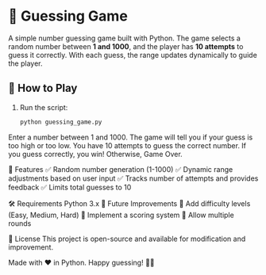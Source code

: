 # 🎯 Guessing Game  

A simple number guessing game built with Python. The game selects a random number between **1 and 1000**, and the player has **10 attempts** to guess it correctly. With each guess, the range updates dynamically to guide the player.  

## 🚀 How to Play  
1. Run the script:  
   ```bash
   python guessing_game.py

Enter a number between 1 and 1000.
The game will tell you if your guess is too high or too low.
You have 10 attempts to guess the correct number.
If you guess correctly, you win! Otherwise, Game Over.

📌 Features
✅ Random number generation (1-1000)
✅ Dynamic range adjustments based on user input
✅ Tracks number of attempts and provides feedback
✅ Limits total guesses to 10

🛠 Requirements
Python 3.x
📌 Future Improvements
🔹 Add difficulty levels (Easy, Medium, Hard)
🔹 Implement a scoring system
🔹 Allow multiple rounds

📜 License
This project is open-source and available for modification and improvement.

Made with ❤️ in Python. Happy guessing! 🎲🎉
